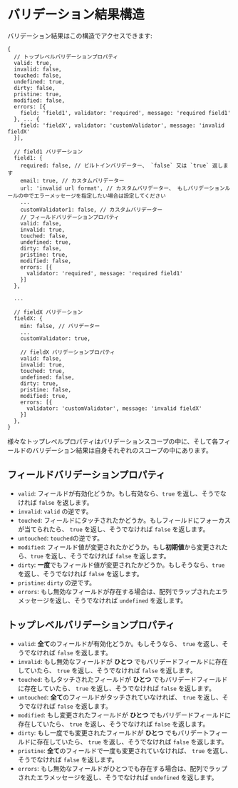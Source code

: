 # バリデーション結果構造

バリデーション結果はこの構造でアクセスできます:

```
{
  // トップレベルバリデーションプロパティ
  valid: true,
  invalid: false,
  touched: false,
  undefined: true,
  dirty: false,
  pristine: true,
  modified: false,
  errors: [{
    field: 'field1', validator: 'required', message: 'required field1'
  }, ... {
    field: 'fieldX', validator: 'customValidator', message: 'invalid fieldX'
  }],

  // field1 バリデーション
  field1: {
    required: false, // ビルトインバリデーター、 `false` 又は `true` 返します
    email: true, // カスタムバリデーター
    url: 'invalid url format', // カスタムバリデーター、 もしバリデーションルールの中でエラーメッセージを指定したい場合は設定してください
    ...
    customValidator1: false, // カスタムバリデーター
    // フィールドバリデーションプロパティ
    valid: false,
    invalid: true,
    touched: false,
    undefined: true,
    dirty: false,
    pristine: true,
    modified: false,
    errors: [{
      validator: 'required', message: 'required field1'
    }]
  },

  ...

  // fieldX バリデーション
  fieldX: {
    min: false, // バリデーター
    ...
    customValidator: true,

    // fieldX バリデーションプロパティ
    valid: false,
    invalid: true,
    touched: true,
    undefined: false,
    dirty: true,
    pristine: false,
    modified: true,
    errors: [{
      validator: 'customValidator', message: 'invalid fieldX'
    }]
  },
}
```

様々なトップレベルプロパティはバリデーションスコープの中に、そして各フィールドのバリデーション結果は自身それぞれのスコープの中にあります。

## フィールドバリデーションプロパティ
- `valid`: フィールドが有効化どうか。もし有効なら、`true` を返し、そうでなければ `false` を返します。
- `invalid`: `valid` の逆です。
- `touched`: フィールドにタッチされたかどうか。もしフィールドにフォーカスが当てられたら、 `true` を返し、そうでなければ `false` を返します。
- `untouched`: `touched`の逆です。
- `modified`: フィールド値が変更されたかどうか。もし**初期値**から変更されたら、`true` を返し、そうでなければ `false` を返します。
- `dirty`: **一度**でもフィールド値が変更されたかどうか。もしそうなら、`true` を返し、そうでなければ `false` を返します。
- `pristine`: `dirty` の逆です。
- `errors`: もし無効なフィールドが存在する場合は、配列でラップされたエラメッセージを返し、そうでなければ `undefined` を返します。

## トップレベルバリデーションプロパティ
- `valid`: **全て**のフィールドが有効化どうか。もしそうなら、 `true` を返し、そうでなければ `false` を返します。
- `invalid`: もし無効なフィールドが **ひとつ** でもバリデードフィールドに存在していたら、 `true` を返し、そうでなければ `false` を返します。
- `touched`: もしタッチされたフィールドが **ひとつ** でもバリデードフィールドに存在していたら、 `true` を返し、そうでなければ `false` を返します。
- `untouched`: **全て**のフィールドがタッチされていなければ、 `true` を返し、そうでなければ `false` を返します。
- `modified`: もし変更されたフィールドが **ひとつ** でもバリデードフィールドに存在していたら、 `true` を返し、そうでなければ `false` を返します。
- `dirty`: もし一度でも変更されたフィールドが **ひとつ** でもバリデートフィールドに存在していたら、 `true` を返し、そうでなければ `false` を返します。
- `pristine`: **全て**のフィールドで一度も変更されていなければ、 `true` を返し、そうでなければ `false` を返します。
- `errors`: もし無効なフィールドがひとつでも存在する場合は、配列でラップされたエラメッセージを返し、そうでなければ `undefined` を返します。

